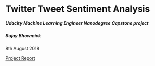 
# Twitter Tweet Sentiment Analysis 
##### Udacity Machine Learning Engineer Nanodegree Capstone project

##### Sujay Bhowmick
8th August 2018

[Project Report](twitter_sentiment_analysis/ProjectReport.md)
